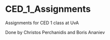 # CED_1_Assignments
 Assignments for CED 1 class at UvA

Done by Christos Perchanidis and Boris Ananiev
